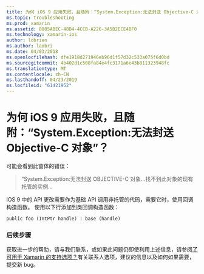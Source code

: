 ```yaml
---
title: 为何 iOS 9 应用失败，且随附：“System.Exception:无法封送 Objective-C 对象”？
ms.topic: troubleshooting
ms.prod: xamarin
ms.assetid: 8805ABEC-48D4-4CCB-A226-3A5B2ECE4BF0
ms.technology: xamarin-ios
author: lobrien
ms.author: laobri
ms.date: 04/03/2018
ms.openlocfilehash: dfe1918d271946eb96d1f57d32c533a075f6d0bd
ms.sourcegitcommit: 4b402d1c508fa84e4fc3171a6e43b811323948fc
ms.translationtype: MT
ms.contentlocale: zh-CN
ms.lasthandoff: 04/23/2019
ms.locfileid: "61421952"
---
```

# <a name="why-does-my-ios-9-app-fail-with-systemexception-failed-to-marshal-the-objective-c-object"></a>为何 iOS 9 应用失败，且随附：“System.Exception:无法封送 Objective-C 对象”？

可能会看到此窗体的错误：

> “System.Exception:无法封送 OBJECTIVE-C 对象...找不到此对象的现有托管的实例...

IOS 9 中的 API 更改需要作为基础 API 调用非托管的代码，需要它时，使用回调构造函数。 使用以下行添加到类回调构造函数： 

`public foo (IntPtr handle) : base (handle) ` 

### <a name="next-steps"></a>后续步骤

获取进一步的帮助，请与我们联系，或如果此问题仍即使利用上述信息，请参阅[了可用于 Xamarin 的支持选项？](~/cross-platform/troubleshooting/support-options.md)有关联系人选项，建议的信息以及如何如果需要，提交新 bug。 
